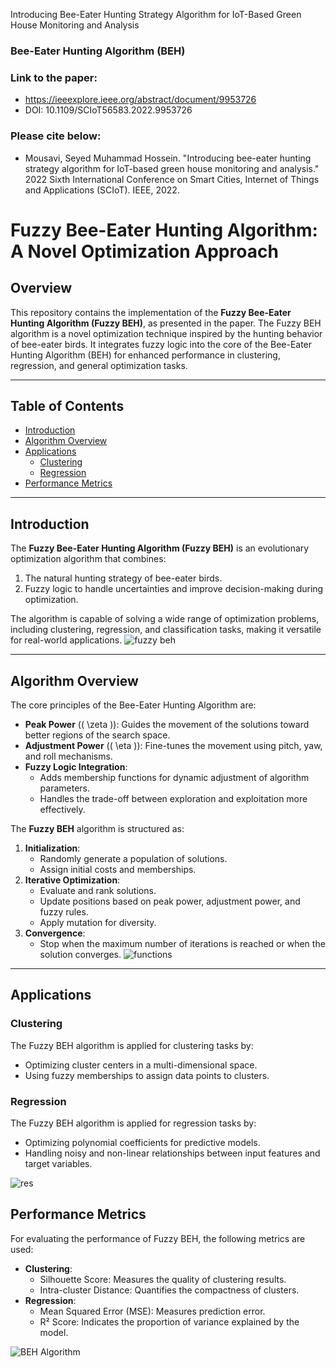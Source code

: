 Introducing Bee-Eater Hunting Strategy Algorithm for IoT-Based Green House Monitoring and Analysis
### Bee-Eater Hunting Algorithm (BEH)
### Link to the paper:
- https://ieeexplore.ieee.org/abstract/document/9953726
- DOI: 10.1109/SCIoT56583.2022.9953726
### Please cite below:
- Mousavi, Seyed Muhammad Hossein. "Introducing bee-eater hunting strategy algorithm for IoT-based green house monitoring and analysis." 2022 Sixth International Conference on Smart Cities, Internet of Things and Applications (SCIoT). IEEE, 2022.

# Fuzzy Bee-Eater Hunting Algorithm: A Novel Optimization Approach

## Overview

This repository contains the implementation of the **Fuzzy Bee-Eater Hunting Algorithm (Fuzzy BEH)**, as presented in the paper. The Fuzzy BEH algorithm is a novel optimization technique inspired by the hunting behavior of bee-eater birds. It integrates fuzzy logic into the core of the Bee-Eater Hunting Algorithm (BEH) for enhanced performance in clustering, regression, and general optimization tasks.

---

## Table of Contents
- [Introduction](#introduction)
- [Algorithm Overview](#algorithm-overview)
- [Applications](#applications)
  - [Clustering](#clustering)
  - [Regression](#regression)
- [Performance Metrics](#performance-metrics)



---

## Introduction

The **Fuzzy Bee-Eater Hunting Algorithm (Fuzzy BEH)** is an evolutionary optimization algorithm that combines:
1. The natural hunting strategy of bee-eater birds.
2. Fuzzy logic to handle uncertainties and improve decision-making during optimization.

The algorithm is capable of solving a wide range of optimization problems, including clustering, regression, and classification tasks, making it versatile for real-world applications.
![fuzzy beh](https://github.com/user-attachments/assets/b739c29f-9f27-4e2c-a4e2-62a42cf35d6a)

---

## Algorithm Overview

The core principles of the Bee-Eater Hunting Algorithm are:
- **Peak Power** (\( \zeta \)): Guides the movement of the solutions toward better regions of the search space.
- **Adjustment Power** (\( \eta \)): Fine-tunes the movement using pitch, yaw, and roll mechanisms.
- **Fuzzy Logic Integration**:
  - Adds membership functions for dynamic adjustment of algorithm parameters.
  - Handles the trade-off between exploration and exploitation more effectively.

The **Fuzzy BEH** algorithm is structured as:
1. **Initialization**:
   - Randomly generate a population of solutions.
   - Assign initial costs and memberships.
2. **Iterative Optimization**:
   - Evaluate and rank solutions.
   - Update positions based on peak power, adjustment power, and fuzzy rules.
   - Apply mutation for diversity.
3. **Convergence**:
   - Stop when the maximum number of iterations is reached or when the solution converges.
![functions](https://github.com/user-attachments/assets/0250caa5-d800-446e-851e-55475cd7631c)

---

## Applications

### Clustering
The Fuzzy BEH algorithm is applied for clustering tasks by:
- Optimizing cluster centers in a multi-dimensional space.
- Using fuzzy memberships to assign data points to clusters.

### Regression
The Fuzzy BEH algorithm is applied for regression tasks by:
- Optimizing polynomial coefficients for predictive models.
- Handling noisy and non-linear relationships between input features and target variables.

![res](https://github.com/user-attachments/assets/3c4c41fb-29f8-4363-b1c0-112d96864d9b)
## Performance Metrics

For evaluating the performance of Fuzzy BEH, the following metrics are used:
- **Clustering**:
  - Silhouette Score: Measures the quality of clustering results.
  - Intra-cluster Distance: Quantifies the compactness of clusters.
- **Regression**:
  - Mean Squared Error (MSE): Measures prediction error.
  - R² Score: Indicates the proportion of variance explained by the model.


![BEH Algorithm](https://user-images.githubusercontent.com/11339420/206549653-f72a869c-a906-4907-84c0-a6d76bbc40d2.jpg)

